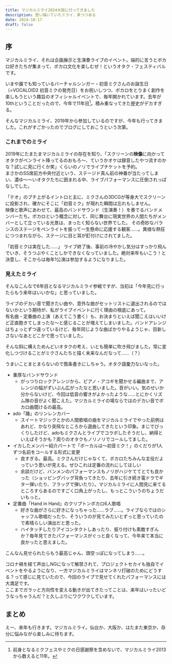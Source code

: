 ```yaml
---
title: マジカルミライ2024大阪に行ってきました
description: 思い描いていたミライ、来つつある
date: 2024-10-17
draft: false
---
```


## 序
マジカルミライ、それは企画展示と生演奏ライブのイベント。端的に言うとボカロ好きたちが集まって、ボカロ文化を楽しむぜ！というオタク・フェスティバルです。  

いまや誰でも知っているバーチャルシンガー・初音ミクさんのお誕生日（=VOCALOID2 初音ミクの発売日）をお祝いしつつ、ボカロをとりまく創作を楽しもうという趣旨のオフィシャルイベントで、毎年開かれています。去年が10thということだったので、今年で11年目[^1]。積み重なってきた歴史がデカすぎる。  

[^1]: 前身となるミクフェスやミクの日感謝祭を含めないで、マジカルミライ2013から数えると11年。

そんなマジカルミライ、2019年から参加しているのですが、今年も行ってきました。これがすごかったのでブログにしておこうという次第。

### これまでのミライ
2019年にたまたまマジカルミライの存在を知り、「スクリーンの**映像**に向かってオタクがペンライト降ってるのおもろ～、ていうかオケは録音したやつ流すのかな？試しに見に行くか笑」くらいのノリでライブチケットを予約。  
まさかのSS席前方中央付近という、ステージド真ん前の神番が当たってしまい、濃ゆ～～いオタクたちに囲まれる中、ライブパフォーマンスに圧倒されっぱなしでした。  

「テオ」のブチ上がるイントロと主に、ミクさんの3DCGが等身大でスクリーンに投影され、確かにそこに「初音ミク」が現れた瞬間は忘れもしません。  
映像と歌声にあわせて、最高のバンドサウンド（生演奏！）を奏でるバンドメンバーたち。ボカロという概念に対して、同じ舞台に現実世界の人間たちがメンバーとして立っている光景は、まったく知らない世界でした。
その奇妙なバランスのステージをペンライトを振って一生懸命に応援する観客……。異様な熱狂につつまれながら、ステージに目と耳が釘付けにされてました。

「初音ミクは実在した……」 ライブ終了後、事前の冷やかし気分はすっかり飛んでいき、そうつぶやくことしかできなくなっていました。絶対来年もいこう！と決意し、そこからは毎年1公演は参加するようになりました。

### 見えたミライ

そんなこんなで6年目となるマジカルミライ参戦ですが、当初は「今年見に行ったらもう来年はいいかな」と思っていました。  

ライブのデカい音で聞きたい曲や、意外な曲がセットリストに選出されるのではないかという期待が、私がライブイベントに行く理由の根底にあって。  
有名曲・定番曲の上演（あえてこう書く）も、お決まりといえば聞こえはいいけど正直飽きてしまったな～と感じることが増えてしまいました。バンドアレンジはちょっとずつ違っているけど、毎年同じような曲ばかりやるようじゃ、目新しさないなあとどこかで思っていました。

そんな斜に構えためんどいオタクの考え、いとも簡単に吹き飛びました。常に変化しつづけることがミクさんたちと描く未来なんだなって……（？）  

うまいことまとまらないので箇条書きにしちゃう。オタク語彙力ないなった。

- 重厚なバンドサウンド
  - がっつりロックアレンジから、ピアノ・アコギを聞かせる編曲まで、アレンジの幅がずいぶん広がったなと思いました。音がいい。気のせいか分からないけど、今回は低音の響きがよかったような……とにかくリズム隊の音がよく聞こえた。マジカルミライの場ならではのデカい音でボカロ曲聞けるの最高。
- ado「踊」のリンレンカバー
  - スイートマジックとかの人間歌唱の曲をマジカルミライでやった前例はあれど、かなり突飛なところから選曲してきたという印象。まじでびっくりしたけど、adoもミクさんとライブでコラボしたそうだし、納得といえばそうかも？周りのオタクもノリノリでコールしてました。
- イカしたメンバー紹介パートで「ボーカルは～初音ミク！」のくだりが1人ずつ名前をコールする形式に変更
  - 良すぎる。最高。ミクさんだけじゃなくて、ボカロたちみんな主役だよっていう思いが見える。ぜひこれは定番の流れにしてほしい
  - 余談だけど、バンメンのパフォーマンスもノリがハジケててとても良かった（ショッピングバッグ背負ってきたり、去年に引き続き電ドラでギター弾いたり、フラッグで弾いたり）。マジカルミライに人間見に来てるところすらあるのですごく口角上がったし、もっとこういうのちょうだいもっと。
- 定番曲「Hand in Hand」のクリプトンボカロ6人歌唱
  - 好きな曲がさらに好きになっちゃった……ラブ……。ライブならではのシャッフル歌唱だったり、そういうのが見てみたいとずっと思っていたので素晴らしい演出だと思った。
  - ハイタッチしたりアイコンタクトしあったり、振り付けも素敵すぎんか？毎年見てきたパフォーマンスがぐっと良くなって、今年来て本当に良かったと思えました。

こんなん見せられたらもう最高じゃん、頭空っぽになってしまう……。

コロナ禍を経て声出しNGになって解禁されて、プロジェクトセカイも独自でイベントをやるようになり、一方マジカルミライはマンネリ打破のためにどうする？って感じに見ていたので、今回のライブで見せてくれたパフォーマンスには大満足です。  
ここまでガラッと方向性を変える動きが出てきたってことは、来年はいったいどうなっちゃうんだ？と久しぶりにワクワクしています。

## まとめ
えー、来年も行きます。マジカルミライ。仙台か、大阪か、はたまた東京か、存分に悩みながら楽しみに待ちます。  
